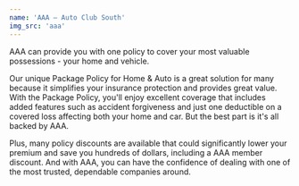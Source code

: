 ```yaml
---
name: 'AAA – Auto Club South'
img_src: 'aaa'
---
```


AAA can provide you with one policy to cover your most valuable possessions - your home and vehicle.

Our unique Package Policy for Home & Auto is a great solution for many because it simplifies your insurance protection and provides great value. With the Package Policy, you'll enjoy excellent coverage that includes added features such as accident forgiveness and just one deductible on a covered loss affecting both your home and car. But the best part is it's all backed by AAA.

Plus, many policy discounts are available that could significantly lower your premium and save you hundreds of dollars, including a AAA member discount. And with AAA, you can have the confidence of dealing with one of the most trusted, dependable companies around.
